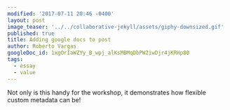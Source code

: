 ```yaml
---
modified: '2017-07-11 20:46 -0400'
layout: post
image_teaser: '../../collaborative-jekyll/assets/giphy-downsized.gif'
published: true
title: Adding google docs to post
author: Roberto Vargas
googleDoc_id: 1xgOrIaWZYy_B_wpj_alKsMBMqDbPW2iwDjr4jKRHp80
tags:
  - essay
  - value
---
```


Not only is this handy for the workshop, it demonstrates how flexible custom metadata can be!